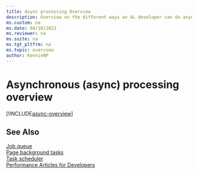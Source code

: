 ```yaml
---
title: Async processing Overview
description: Overview on the different ways an AL developer can do asynchronous (async) processing 
ms.custom: na
ms.date: 04/10/2023
ms.reviewer: na
ms.suite: na
ms.tgt_pltfrm: na
ms.topic: overview
author: KennieNP
---
```


# Asynchronous (async) processing overview

[!INCLUDE[async-overview](../includes/include-async-overview.md)]

## See Also
[Job queue](devenv-job-queue.md)   
[Page background tasks](devenv-page-background-tasks.md)  
[Task scheduler](devenv-task-scheduler.md)  
[Performance Articles for Developers](../performance/performance-developer.md)   